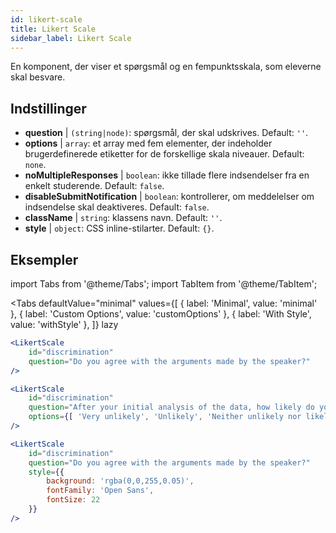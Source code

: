 ```yaml
---
id: likert-scale
title: Likert Scale
sidebar_label: Likert Scale
---
```


En komponent, der viser et spørgsmål og en fempunktsskala, som eleverne skal besvare.

## Indstillinger

* __question__ | `(string|node)`: spørgsmål, der skal udskrives. Default: `''`.
* __options__ | `array`: et array med fem elementer, der indeholder brugerdefinerede etiketter for de forskellige skala niveauer. Default: `none`.
* __noMultipleResponses__ | `boolean`: ikke tillade flere indsendelser fra en enkelt studerende. Default: `false`.
* __disableSubmitNotification__ | `boolean`: kontrollerer, om meddelelser om indsendelse skal deaktiveres. Default: `false`.
* __className__ | `string`: klassens navn. Default: `''`.
* __style__ | `object`: CSS inline-stilarter. Default: `{}`.


## Eksempler

import Tabs from '@theme/Tabs';
import TabItem from '@theme/TabItem';

<Tabs
    defaultValue="minimal"
    values={[
        { label: 'Minimal', value: 'minimal' },
        { label: 'Custom Options', value: 'customOptions' },
        { label: 'With Style', value: 'withStyle' },
    ]}
    lazy
>

<TabItem value="minimal">

```jsx live
<LikertScale 
    id="discrimination" 
    question="Do you agree with the arguments made by the speaker?" 
/>
```
</TabItem>

<TabItem value="customOptions">

```jsx live
<LikertScale 
    id="discrimination" 
    question="After your initial analysis of the data, how likely do you think it is that players are discriminated against by soccer referees because of their skin tone?" 
    options={[ 'Very unlikely', 'Unlikely', 'Neither unlikely nor likely', 'Likely', 'Very Likely']}
/>
```
</TabItem>

<TabItem value="withStyle">

```jsx live
<LikertScale 
    id="discrimination" 
    question="Do you agree with the arguments made by the speaker?" 
    style={{ 
        background: 'rgba(0,0,255,0.05)', 
        fontFamily: 'Open Sans', 
        fontSize: 22 
    }}
/>
```

</TabItem>

</Tabs>
